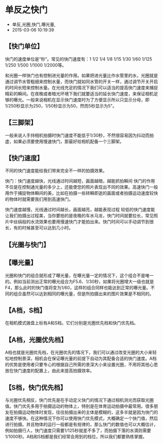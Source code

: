 # 单反之快门
- 单反,光圈,快门,曝光量,
- 2015-03-06 10:19:39



## 【快门单位】

快门的速度单位是“秒”。常见的快门速度有：1 1/2 1/4 1/8 1/15 1/30 1/60 1/125 1/250 1/500 1/1000 1/2000等。


和光圈一样快门也有控制进光量的作用。如果把进光量比作水管里的水，光圈就是通过调节水管粗细来控制水量，而快门就如同水管的开关一样，通过调节开关开启的时间长短来控制水量。在光线充足的情况下我们可以适当的提高快门速度来捕捉精彩的瞬间。在夜晚或者暗光环境下我们就要适当的延长快门速度，来保证相机足够的曝光。一般来说相机在显示快门速度时为了方便显示所以只显示分母，即1/250秒显示为250，1/50秒显示为50，然而5秒显示为5"。

## 【三脚架】
一般来说人手持相机拍摄时快门速度不能低于1/30秒，不然很容易因为抖动而拍虚，如果必须要使用慢速快门，那最好给相机配备一个三脚架。

## 【快门速度】

不同的快门速度能给我们带来完全不一样的拍摄效果。

快门：快门速度越快，光线通过时间越短，画面越暗，越能抓拍瞬间
快门的作用不仅是在控制通光量的多少上，还能使您的照片表现出不同的效果。高速快门一般用作于捕捉物体瞬间的美，比如在拍摄一些转瞬即逝的画面或者拍摄运动速度较快的物体时就需要我们用到高速快门。

快门速度越慢，光线通过时间越长，画面越亮，越能表现过程
较低的快门速度能让我们拍摄出过程美，当你要拍的是夜晚的车水马龙，快门时间就要拉长，常见照片中丝绢般的水流效果也要用慢速快门才能拍出来。快门时间可以手动调节到很长，有的时候甚至可以达到几小时。

## 【光圈与快门】

## 【曝光量】
光圈和快门的组合就形成了曝光量，在曝光量一定的情况下，这个组合不是唯一的。例如当前测出正常的曝光组合为F5.6、1/30秒，如果将光圈增大一级也就是F4，那么此时的快门值将变为1/60，这样的组合同样也能达到正常的曝光量。不同的组合虽然可以达到相同的曝光量，但是所拍摄出来的图片效果是不相同的。

## 【A档，S档】
在相机模式拨盘上标有A和S档，它们分别是光圈优先档和快门优先档。

## 【A档，光圈优先档】
A档也就是光圈优先档，在光圈优先的情况下，我们可以通过改变光圈的大小来轻松地控制景深，相机会在保证曝光量的前提下自动为其配备合适的快门速度。A档的优势是使用者只要专心的根据自己所需的景深大小来设置光圈，不用将其他心思放在快门速度的配置上，由此来提高拍摄效率。

## 【S档，快门优先档】
与光圈优先相反，快门优先是在手动定义快门的情况下通过相机测光而获取光圈值。快门优先多用于拍摄运动的物体上，特别是在体育运动拍摄中最常用。很多朋友在拍摄运动物体时发现，往往拍摄出来的主体是模糊的，这多半就是因为快门的速度不够快。在这种情况下你可以使用快门优先模式，大概确定一个快门值，然后进行拍摄。并且物体的运行一般都是有规律的，那么快门的数值也可以大概估计，例如拍摄行人，快门速度只需要1/125秒就差不多了，而拍摄下落的水滴则需要1/1000秒。A档和S档都是我们经常会用到的档位，所以我们都要熟练掌握。
